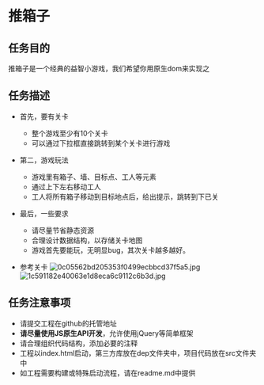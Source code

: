 # 推箱子

## 任务目的
推箱子是一个经典的益智小游戏，我们希望你用原生dom来实现之

## 任务描述
* 首先，要有关卡
    * 整个游戏至少有10个关卡
    * 可以通过下拉框直接跳转到某个关卡进行游戏

* 第二，游戏玩法
    * 游戏里有箱子、墙、目标点、工人等元素
    * 通过上下左右移动工人
    * 工人将所有箱子移动到目标地点后，给出提示，跳转到下已关

* 最后，一些要求
    * 请尽量节省静态资源
    * 合理设计数据结构，以存储关卡地图
    * 游戏首先要能玩，无明显bug，其次关卡越多越好。

* 参考关卡
![0c05562bd205353f0499ecbbcd37f5a5.jpg](https://ooo.0o0.ooo/2017/04/24/58fd6ee93a04d.jpg)
![1c591182e40063e1d8eca6c9112c6b3d.jpg](https://ooo.0o0.ooo/2017/04/24/58fd6ee9445c7.jpg)

## 任务注意事项
* 请提交工程在github的托管地址
* **请尽量使用JS原生API开发**，允许使用jQuery等简单框架
* 请合理组织代码结构，添加必要的注释
* 工程以index.html启动，第三方库放在dep文件夹中，项目代码放在src文件夹中
* 如工程需要构建或特殊启动流程，请在readme.md中提供